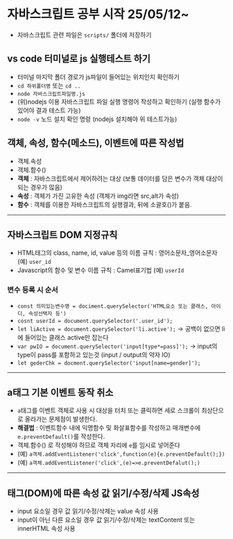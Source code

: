 # 자바스크립트 공부 시작 25/05/12~
* 자바스크립트 관련 파일은 `scripts/` 폴더에 저장하기
## vs code 터미널로 js 실행테스트 하기
* 터미널 마지막 폴더 경로가 js파일이 들어있는 위치인지 확인하기
* `cd 하위폴더명` 또는 `cd ..`
* `node 자바스크립트파일명.js`
* (위)nodejs 이용 자바스크립트 파일 실행 명령어 작성하고 확인하기 (실행 함수가 있어야 결과 테스트 가능)
* `node -v` 노드 설치 확인 명령 (nodejs 설치해야 위 테스트가능)
## 객체, 속성, 함수(메소드), 이벤트에 따른 작성법
* 객체.속성
* 객체.함수()
* **객체** : 자바스크립트에서 제어하려는 대상 (보통 데이터를 담은 변수가 객체 대상이 되는 경우가 많음)
* **속성** : 객체가 가진 고유한 속성 (객체가 img라면 src,alt가 속성)
* **함수** : 객체를 이용한 자바스크립트의 실행결과, 뒤에 소괄호()가 붙음.
-----
## 자바스크립트 DOM 지정규칙
* HTML태그의 class, name, id, value 등의 이름 규칙 : 영어소문자_영어소문자 (예) `user_id`
* Javascript의 함수 및 변수 이름 규칙 : Camel표기법 (예) `userId`
### 변수 등록 시 순서
* `const 의미있는변수명 = dociment.querySelector('HTML요소 또는 클래스, 아이디, 속성선택자 등')`
* `cosnt userId = document.querySelector('.user_id');`
* `let liActive = document.querySelector('li.active');` -> 공백이 없으면 li에 들어있는 클래스 active만 잡는다
* `var pwIO = document.querySelector('input[type*=pass]');` -> input의 type이 pass를 포함하고 있는것 (input / output의 약자 IO)
* `let gederChk = docment.querySelector('input[name=gender]');` 
-----
## a태그 기본 이벤트 동작 취소
* `a`태그를 이벤트 객체로 사용 시 대상을 터치 또는 클릭하면 세로 스크롤이 최상단으로 올라가는 문제점이 발생한다.
* **해결법** : 이벤트함수 내에 익명함수 및 화살표함수를 작성하고 매개변수에 `e.preventDefault()`를 작성한다.
* 객체.함수() 로 작성해야 하므로 객체 자리에 `e`를 임시로 넣어준다
* (예) `a객체.addEventListener('click',function(e){e.preventDefault();})`
* (예) `a객체.addEventListener('click',(e)=>e.preventDefalut();)`
-----
## 태그(DOM)에 따른 속성 값 읽기/수정/삭제 JS속성 
* input 요소일 경우 값 읽기/수정/삭제는 value 속성 사용
* input이 아닌 다른 요소일 경우 값 읽기/수정/삭제는 textContent 또는 innerHTML 속성 사용
